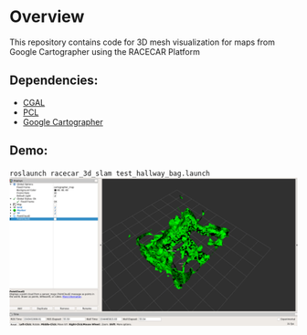 # Overview
This repository contains code for 3D mesh visualization for maps from Google Cartographer using the RACECAR Platform

## Dependencies:

* [CGAL](https://www.cgal.org/)
* [PCL](http://pointclouds.org/)
* [Google Cartographer](https://github.com/googlecartographer)

## Demo:
`roslaunch racecar_3d_slam test_hallway_bag.launch`
![](room.gif)
